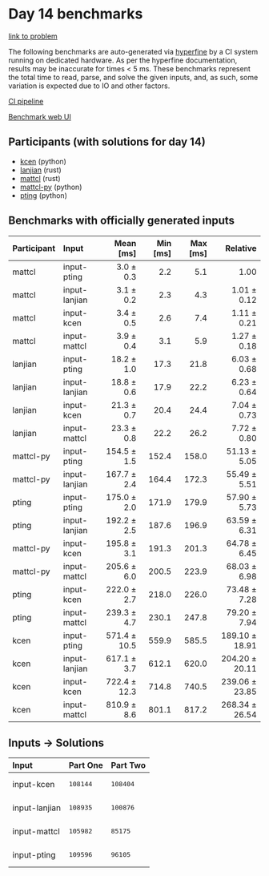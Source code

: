 # Day 14 benchmarks

[link to problem](https://adventofcode.com/2023/day/14)

The following benchmarks are auto-generated via
[hyperfine](https://github.com/sharkdp/hyperfine) by a CI system running on
dedicated hardware. As per the hyperfine documentation, results may be
inaccurate for times < 5 ms. These benchmarks represent the total time to read,
parse, and solve the given inputs, and, as such, some variation is expected due
to IO and other factors.

[CI pipeline](http://ci.papercode.net:8080/teams/main/pipelines/aoc2023)

[Benchmark web UI](https://aoc.ancalagon.black)


## Participants (with solutions for day 14)

- [kcen](https://github.com/kcen/aoc2023) (python)
- [lanjian](https://github.com/lanjian/aoc-2023) (rust)
- [mattcl](https://github.com/mattcl/aoc2023) (rust)
- [mattcl-py](https://github.com/mattcl/aoc2023-py) (python)
- [pting](https://github.com/pting/aoc2023) (python)


## Benchmarks with officially generated inputs

| Participant | Input | Mean [ms] | Min [ms] | Max [ms] | Relative |
|:---|:---|---:|---:|---:|---:|
| mattcl | input-pting | 3.0 ± 0.3 | 2.2 | 5.1 | 1.00 |
| mattcl | input-lanjian | 3.1 ± 0.2 | 2.3 | 4.3 | 1.01 ± 0.12 |
| mattcl | input-kcen | 3.4 ± 0.5 | 2.6 | 7.4 | 1.11 ± 0.21 |
| mattcl | input-mattcl | 3.9 ± 0.4 | 3.1 | 5.9 | 1.27 ± 0.18 |
| lanjian | input-pting | 18.2 ± 1.0 | 17.3 | 21.8 | 6.03 ± 0.68 |
| lanjian | input-lanjian | 18.8 ± 0.6 | 17.9 | 22.2 | 6.23 ± 0.64 |
| lanjian | input-kcen | 21.3 ± 0.7 | 20.4 | 24.4 | 7.04 ± 0.73 |
| lanjian | input-mattcl | 23.3 ± 0.8 | 22.2 | 26.2 | 7.72 ± 0.80 |
| mattcl-py | input-pting | 154.5 ± 1.5 | 152.4 | 158.0 | 51.13 ± 5.05 |
| mattcl-py | input-lanjian | 167.7 ± 2.4 | 164.4 | 172.3 | 55.49 ± 5.51 |
| pting | input-pting | 175.0 ± 2.0 | 171.9 | 179.9 | 57.90 ± 5.73 |
| pting | input-lanjian | 192.2 ± 2.5 | 187.6 | 196.9 | 63.59 ± 6.31 |
| mattcl-py | input-kcen | 195.8 ± 3.1 | 191.3 | 201.3 | 64.78 ± 6.45 |
| mattcl-py | input-mattcl | 205.6 ± 6.0 | 200.5 | 223.9 | 68.03 ± 6.98 |
| pting | input-kcen | 222.0 ± 2.7 | 218.0 | 226.0 | 73.48 ± 7.28 |
| pting | input-mattcl | 239.3 ± 4.7 | 230.1 | 247.8 | 79.20 ± 7.94 |
| kcen | input-pting | 571.4 ± 10.5 | 559.9 | 585.5 | 189.10 ± 18.91 |
| kcen | input-lanjian | 617.1 ± 3.7 | 612.1 | 620.0 | 204.20 ± 20.11 |
| kcen | input-kcen | 722.4 ± 12.3 | 714.8 | 740.5 | 239.06 ± 23.85 |
| kcen | input-mattcl | 810.9 ± 8.6 | 801.1 | 817.2 | 268.34 ± 26.54 |


## Inputs -> Solutions

| Input | Part One | Part Two |
|:---|:---|:---|
|input-kcen|<pre>108144</pre>|<pre>108404</pre>|
|input-lanjian|<pre>108935</pre>|<pre>100876</pre>|
|input-mattcl|<pre>105982</pre>|<pre>85175</pre>|
|input-pting|<pre>109596</pre>|<pre>96105</pre>|